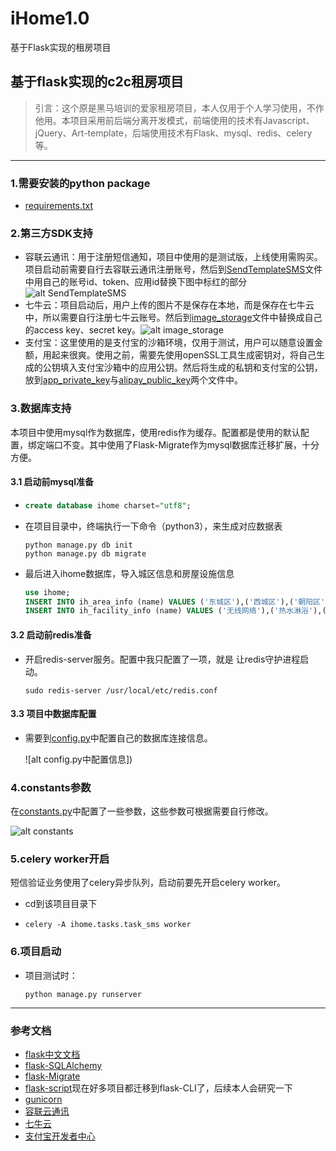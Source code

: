 # iHome1.0
基于Flask实现的租房项目

## 基于flask实现的c2c租房项目



> 引言：这个原是黑马培训的爱家租房项目，本人仅用于个人学习使用，不作他用。本项目采用前后端分离开发模式，前端使用的技术有Javascript、jQuery、Art-template，后端使用技术有Flask、mysql、redis、celery等。

---



### 1.需要安装的python package

- [requirements.txt](https://github.com/zhengyuchuan/iHome1.0/blob/master/requirements.txt)





### 2.第三方SDK支持

- 容联云通讯：用于注册短信通知，项目中使用的是测试版，上线使用需购买。项目启动前需要自行去容联云通讯注册账号，然后到[SendTemplateSMS](https://github.com/zhengyuchuan/iHome1.0/blob/master/ihome/libs/yuntongxun/SendTemplateSMS.py)文件中用自己的账号id、token、应用id替换下图中标红的部分![alt SendTemplateSMS](http://q6gtmshh2.bkt.clouddn.com/uPic/截屏2020-03-09下午10.14.55.png)
- 七牛云：项目启动后，用户上传的图片不是保存在本地，而是保存在七牛云中，所以需要自行注册七牛云账号。然后到[image_storage](https://github.com/zhengyuchuan/iHome1.0/blob/master/ihome/utils/image_storage.py)文件中替换成自己的access key、secret key。![alt image_storage](http://q6gtmshh2.bkt.clouddn.com/uPic/截屏2020-03-09下午10.28.16.png)
- 支付宝：这里使用的是支付宝的沙箱环境，仅用于测试，用户可以随意设置金额，用起来很爽。使用之前，需要先使用openSSL工具生成密钥对，将自己生成的公钥填入支付宝沙箱中的应用公钥。然后将生成的私钥和支付宝的公钥，放到[app_private_key](https://github.com/zhengyuchuan/iHome1.0/blob/master/ihome/api_1/Alipay_keys/app_private_key.pem)与[alipay_public_key](https://github.com/zhengyuchuan/iHome1.0/blob/master/ihome/api_1/Alipay_keys/alipay_public_key.pem)两个文件中。





### 3.数据库支持

本项目中使用mysql作为数据库，使用redis作为缓存。配置都是使用的默认配置，绑定端口不变。其中使用了Flask-Migrate作为mysql数据库迁移扩展，十分方便。

#### 3.1 启动前mysql准备

- ```sql
  create database ihome charset="utf8";
  ```

- 在项目目录中，终端执行一下命令（python3），来生成对应数据表

  ```shell
  python manage.py db init
  python manage.py db migrate
  ```

- 最后进入ihome数据库，导入城区信息和房屋设施信息

  ```sql
  use ihome;
  INSERT INTO ih_area_info (name) VALUES ('东城区'),('西城区'),('朝阳区'),('海淀区'),('昌平区'),('丰台区'),('房山区'),('通州区'),('顺义区'),('大兴区'),('怀柔区'),('平谷区'),('密云区'),('延庆区'),('石景山区'),('门头沟区');
  INSERT INTO ih_facility_info (name) VALUES ('无线网络'),('热水淋浴'),('空调'),('暖气'),('允许吸烟'),('饮水设备'),('牙具'),('香皂'),('拖鞋'),('手纸'),('毛巾'),('沐浴露、洗发露'),('冰箱'),('洗衣机'),('电梯'),('允许做饭'),('允许带宠物'),('允许聚会'),('门禁系统'),('停车位'),('有线网络'),('电视'),('浴缸');
  ```

#### 3.2 启动前redis准备

- 开启redis-server服务。配置中我只配置了一项，就是 让redis守护进程启动。

  ```shell
  sudo redis-server /usr/local/etc/redis.conf
  ```

#### 3.3 项目中数据库配置

- 需要到[config.py](https://github.com/curry-he/Flask_iHome/blob/master/iHome/constants.py)中配置自己的数据库连接信息。

  ![alt config.py中配置信息])





### 4.constants参数

在[constants.py](https://github.com/curry-he/Flask_iHome/blob/master/ihome/constants.py)中配置了一些参数，这些参数可根据需要自行修改。

![alt constants](http://q6gtmshh2.bkt.clouddn.com/uPic/截屏2020-03-10上午8.33.18.png)





### 5.celery worker开启

短信验证业务使用了celery异步队列，启动前要先开启celery worker。

- cd到该项目目录下

- ```shell
  celery -A ihome.tasks.task_sms worker
  ```







### 6.项目启动

- 项目测试时：

  ```
  python manage.py runserver
  ```

  


---

### 参考文档

- [flask中文文档](https://dormousehole.readthedocs.io/en/latest/)
- [flask-SQLAlchemy](https://flask-sqlalchemy.palletsprojects.com/en/2.x/)
- [flask-Migrate](https://flask-migrate.readthedocs.io/en/latest/)
- [flask-script](https://flask-script.readthedocs.io/en/latest/)现在好多项目都迁移到flask-CLI了，后续本人会研究一下
- [gunicorn](https://docs.gunicorn.org/en/stable/)
- [容联云通讯](https://www.yuntongxun.com/?ly=baidu-pz-p&qd=cpc&cp=ppc&xl=null&kw=10360228)
- [七牛云](https://www.qiniu.com/)
- [支付宝开发者中心](https://developers.alipay.com/developmentAccess/developmentAccess.htm)
